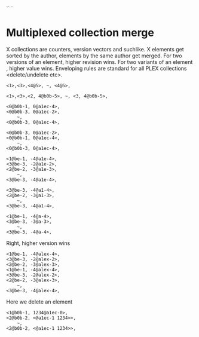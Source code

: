 `` `
#   Multiplexed collection merge

X collections are counters, version vectors and suchlike.
X elements get sorted by the author, elements by the same author get merged.
For two versions of an element, higher revision wins.
For two variants of an element <same version>, higher value wins.
Enveloping rules are standard for all PLEX collections <delete/undelete etc>.
```
<1>,<3>,<4@5>, ~, <4@5>,

<1>,<3>,<2, 4@b0b-5>, ~, <3, 4@b0b-5>,

<0@b0b-1, 0@a1ec-4>,
<0@b0b-3, 0@a1ec-2>,
    ~,
<0@b0b-3, 0@a1ec-4>,

<0@b0b-3, 0@a1ec-2>,
<0@b0b-1, 0@a1ec-4>,
    ~,
<0@b0b-3, 0@a1ec-4>,

<1@be-1, -4@a1e-4>,
<3@be-3, -2@a1e-2>,
<2@be-2, -3@a1e-3>,
    ~,
<3@be-3, -4@a1e-4>,

<3@be-3, -4@a1-4>,
<2@be-2, -3@a1-3>,
    ~,
<3@be-3, -4@a1-4>,

<1@be-1, -4@a-4>,
<3@be-3, -3@a-3>,
    ~,
<3@be-3, -4@a-4>,

```
Right, higher version wins
```
<1@be-1, -4@alex-4>,
<3@be-3, -2@alex-2>,
<2@be-2, -3@alex-3>,
<1@be-1, -4@alex-4>,
<3@be-3, -2@alex-2>,
<2@be-2, -3@alex-3>,
    ~,
<3@be-3, -4@alex-4>,

```
Here we delete an element
```
<1@b0b-1, 1234@a1ec-0>,
<2@b0b-2, <@a1ec-1 1234>>,
    ~,
<2@b0b-2, <@a1ec-1 1234>>,

